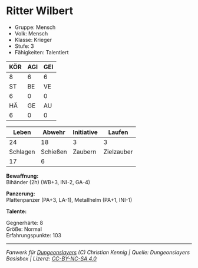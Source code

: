 # Ritter Wilbert  
- Gruppe: Mensch  
- Volk: Mensch  
- Klasse: Krieger  
- Stufe: 3  
- Fähigkeiten: Talentiert  


| KÖR | AGI | GEI |  
| --- | --- | --- |  
| 8   | 6   | 6   |
| ST  | BE  | VE  |  
| 6   | 0   | 0   |
| HÄ  | GE  | AU  |  
| 6   | 0   | 0   |


| Leben    | Abwehr   | Initiative | Laufen     |
| -------- | -------- | ---------- | ---------- |
| 24       | 18       | 3          | 3          |
| Schlagen | Schießen | Zaubern    | Zielzauber |
| 17       | 6        |            |            |

**Bewaffnung:**  
Bihänder (2h) (WB+3, INI-2, GA-4)

**Panzerung:**  
Plattenpanzer (PA+3, LA-1), Metallhelm (PA+1, INI-1)

**Talente:**  


Gegnerhärte: 8  
Größe: Normal  
Erfahrungspunkte: 103  



___
*Fanwerk für [Dungeonslayers](https://www.dungeonslayers.net/) (C) Christian Kennig | Quelle: Dungeonslayers Basisbox | Lizenz: [CC-BY-NC-SA 4.0](https://creativecommons.org/licenses/by-nc-sa/4.0/deed.de)*